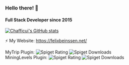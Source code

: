 ### Hello there! 👋

#### Full Stack Developer since 2015

[![Chafficui's GitHub stats](https://github-readme-stats.vercel.app/api?username=Chafficui)](https://github.com/Chafficui)

⚡ My Website: https://felixbeinssen.net/

MyTrip Plugin: 
![Spiget Rating](https://img.shields.io/spiget/rating/76816?style=flat-square)
![Spiget Downloads](https://img.shields.io/spiget/downloads/76816?style=flat-square)     
MiningLevels Plugin: ![Spiget Rating](https://img.shields.io/spiget/rating/100886?style=flat-square)
![Spiget Downloads](https://img.shields.io/spiget/downloads/100886?style=flat-square) 

